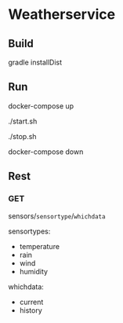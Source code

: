 # Weatherservice

## Build

gradle installDist

## Run

docker-compose up 

./start.sh

./stop.sh

docker-compose down 

## Rest

### GET

sensors/`sensortype`/`whichdata`

sensortypes: 

- temperature
- rain
- wind
- humidity

whichdata: 

- current
- history
        